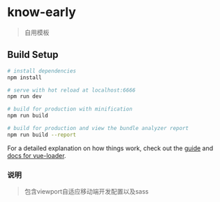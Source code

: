 # know-early

> 自用模板

## Build Setup

``` bash
# install dependencies
npm install

# serve with hot reload at localhost:6666
npm run dev

# build for production with minification
npm run build

# build for production and view the bundle analyzer report
npm run build --report
```

For a detailed explanation on how things work, check out the [guide](http://vuejs-templates.github.io/webpack/) and [docs for vue-loader](http://vuejs.github.io/vue-loader).

### 说明
> 包含viewport自适应移动端开发配置以及sass